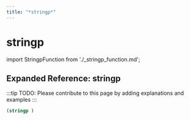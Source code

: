 ```yaml
---
title: "*stringp*"
---
```


# stringp

import StringpFunction from './_stringp_function.md';

<StringpFunction />

## Expanded Reference: stringp

:::tip
TODO: Please contribute to this page by adding explanations and examples
:::

```lisp
(stringp )
```
